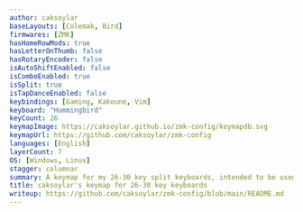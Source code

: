 ```yaml
---
author: caksoylar
baseLayouts: [Colemak, Bird]
firmwares: [ZMK]
hasHomeRowMods: true
hasLetterOnThumb: false
hasRotaryEncoder: false
isAutoShiftEnabled: false
isComboEnabled: true
isSplit: true
isTapDanceEnabled: false
keybindings: [Gaming, Kakoune, Vim]
keyboard: "Hummingbird"
keyCount: 26
keymapImage: https://caksoylar.github.io/zmk-config/keymapdb.svg
keymapUrl: https://github.com/caksoylar/zmk-config
languages: [English]
layerCount: 7
OS: [Windows, Linux]
stagger: columnar
summary: A keymap for my 26-30 key split keyboards, intended to be used with Hummingbird-like physical layouts that can have single thumb and pinky keys. Base layer is a Colemak variation, utilizing horizontal combos for frequent symbols and infrequent letters.
title: caksoylar's keymap for 26-30 key keyboards
writeup: https://github.com/caksoylar/zmk-config/blob/main/README.md
---
```

